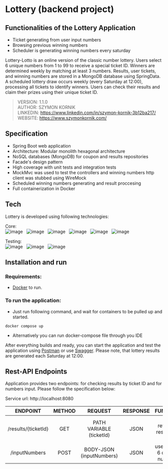 # Lottery (backend project)

## Functionalities of the Lottery Application
- Ticket generating from user input numbers
- Browsing previous winning numbers
- Scheduler is generating winning numbers every saturday

Lottery-Lotto is an online version of the classic number lottery. Users select 6 unique numbers from 1 to 99 to receive a special ticket ID. Winners are determined weekly by matching at least 3 numbers. Results, user tickets, and winning numbers are stored in a MongoDB database using SpringData. A scheduled lottery draw occurs weekly (every Saturday at 12:00), processing all tickets to identify winners. Users can check their results and claim their prizes using their unique ticket ID.


> VERSION: 1.1.0 <br>
> AUTHOR: SZYMON KORNIK <br>
> LINKEDIN: https://www.linkedin.com/in/szymon-kornik-3b12ba217/ <br>
> WEBSITE: https://www.szymonkornik.com/ <br>

## Specification

- Spring Boot web application
- Architecture: Modular monolith hexagonal architecture 
- NoSQL databases (MongoDB) for coupon and results repositories
- Facade's design pattern
- High coverage with unit tests and integration tests
- MockMvc was used to test the controllers and winning numbers http client was stubbed using WireMock
- Scheduled winning numbers generating and result proccesing
- Full containerization in Docker

## Tech

Lottery is developed using following technologies: <br>

Core: <br>
![image](https://img.shields.io/badge/17-Java-orange?style=for-the-badge) &nbsp;
![image](https://img.shields.io/badge/apache_maven-C71A36?style=for-the-badge&logo=apachemaven&logoColor=white) &nbsp;
![image](https://img.shields.io/badge/Spring_Boot-F2F4F9?style=for-the-badge&logo=spring) &nbsp;
![image](https://img.shields.io/badge/MongoDB-4EA94B?style=for-the-badge&logo=mongodb&logoColor=white) &nbsp;
![image](https://img.shields.io/badge/redis-%23DD0031.svg?&style=for-the-badge&logo=redis&logoColor=white) &nbsp;
![image](https://img.shields.io/badge/Docker-2CA5E0?style=for-the-badge&logo=docker&logoColor=white) &nbsp;

Testing:<br>
![image](https://img.shields.io/badge/Junit5-25A162?style=for-the-badge&logo=junit5&logoColor=white) &nbsp;
![image](https://img.shields.io/badge/Mockito-78A641?style=for-the-badge) &nbsp;
![image](https://img.shields.io/badge/Testcontainers-9B489A?style=for-the-badge) &nbsp;


## Installation and run

### Requirements:
- [Docker](https://www.docker.com/products/docker-desktop/) to run.

### To run the application:
- Just run following command, and wait for containers to be pulled up and started.

``
docker compose up
``

- Alternatively you can run docker-compose file through you IDE

After everything builds and ready, you can start the application and test the application using [Postman](https://www.postman.com/) 
or use <a href="http://localhost:8080/swagger-ui/index.html#/">Swagger</a>.
Please note, that lottery results are generated each Saturday at 12:00.<br>

## Rest-API Endpoints

Application provides two endpoints: for checking results by ticket ID and for numbers input. Please follow the specification below:

Service url: http://localhost:8080

|       ENDPOINT        | METHOD |         REQUEST          | RESPONSE |             FUNCTION              |
|:---------------------:|:------:|:------------------------:|:--------:|:---------------------------------:|
|  /results/{ticketId}  |  GET   | PATH VARIABLE (ticketId) |   JSON   |  user retrieves results for ID    |
|    /inputNumbers      |  POST  | BODY-JSON (inputNumbers) |   JSON   |  user inputs 6 distinct numbers   |
